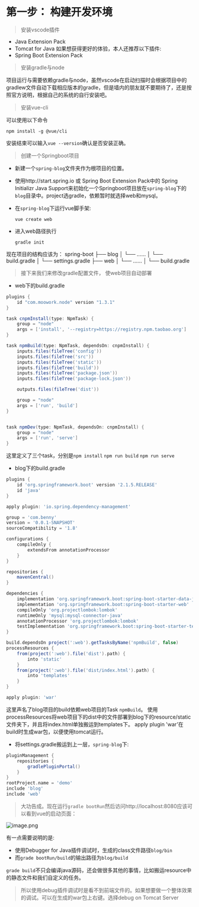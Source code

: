 # 第一步： 构建开发环境

> 安装vscode插件
- Java Extension Pack
- Tomcat for Java
   如果想获得更好的体验，本人还推荐以下插件:
- Spring Boot Extension Pack

> 安装gradle与node

 项目运行与需要依赖gradle与node，虽然vscode在启动扫描时会根据项目中的gradlew文件自动下载相应版本的gradle，但是墙内的朋友就不要期待了，还是按照官方说明，根据自己的系统的自行安装吧。

> 安装vue-cli 

可以使用以下命令

    npm install -g @vue/cli

安装结束可以输入`vue --version`确认是否安装正确。

> 创建一个Springboot项目

- 新建一个`spring-blog`文件夹作为根项目的位置。
- 使用http://start.spring.io 或 Spring Boot Extension Pack中的 Spring Initializr Java Support来初始化一个Springboot项目放在`spring-blog`下的`blog`目录中。project选gradle，依赖暂时就选择web和mysql。
- 在`spring-blog`下运行vue脚手架:

      vue create web
- 进入web路径执行 
 
      gradle init

现在项目的结构应该为：
spring-boot
├── blog
│   └── ......
│   └── build.gradle
│   └── settings.gradle
├── web
│   └── ......
│   └── build.gradle

> 接下来我们来修改gradle配置文件， 使web项目自动部署

- web下的build.gradle
``` groovy
plugins {
    id "com.moowork.node" version "1.3.1"
}

task cnpmInstall(type: NpmTask) {
    group = "node"
    args = ['install', '--registry=https://registry.npm.taobao.org']
}

task npmBuild(type: NpmTask, dependsOn: cnpmInstall) {
    inputs.files(fileTree('config'))
    inputs.files(fileTree('src'))
    inputs.files(fileTree('static'))
    inputs.files(fileTree('build'))
    inputs.files(fileTree('package.json'))
    inputs.files(fileTree('package-lock.json'))

    outputs.files(fileTree('dist'))

    group = "node"
    args = ['run', 'build']
}


task npmDev(type: NpmTask, dependsOn: cnpmInstall) {
    group = "node"
    args = ['run', 'serve']
}
```
这里定义了三个task，分别是`npm install` `npm run build` `npm run serve`

- blog下的build.gradle
```groovy
plugins {
	id 'org.springframework.boot' version '2.1.5.RELEASE'
	id 'java'
}

apply plugin: 'io.spring.dependency-management'

group = 'com.benny'
version = '0.0.1-SNAPSHOT'
sourceCompatibility = '1.8'

configurations {
	compileOnly {
		extendsFrom annotationProcessor
	}
}

repositories {
	mavenCentral()
}

dependencies {
	implementation 'org.springframework.boot:spring-boot-starter-data-jpa'
	implementation 'org.springframework.boot:spring-boot-starter-web'
	compileOnly 'org.projectlombok:lombok'
	runtimeOnly 'mysql:mysql-connector-java'
	annotationProcessor 'org.projectlombok:lombok'
	testImplementation 'org.springframework.boot:spring-boot-starter-test'
}

build.dependsOn project(':web').getTasksByName('npmBuild', false)
processResources {
	from(project(':web').file('dist').path) {
		into 'static'
	}
	from(project(':web').file('dist/index.html').path) {
		into 'templates'
	}
}

apply plugin: 'war'
```

这里声名了blog项目的build依赖web项目的Task `npmBuild`。
使用processResources将web项目下的dist中的文件部署到blog下的resource/static文件夹下，并且将index.html单独搬运到templates下。
apply plugin 'war'在build时生成war包，以便使用tomcat运行。

- 将settings.gradle搬运到上一层，`spring-blog`下:

```groovy
pluginManagement {
	repositories {
		gradlePluginPortal()
	}
}
rootProject.name = 'demo'
include 'blog'
include 'web'
```

> 大功告成。现在运行`gradle bootRun`然后访问http://localhost:8080应该可以看到vue的启动页面：

![image.png](https://upload-images.jianshu.io/upload_images/337531-7055535bd4e8558b.png?imageMogr2/auto-orient/strip%7CimageView2/2/w/1240)

有一点需要说明的是:

- 使用Debugger for Java插件调试时，生成的class文件路径`blog/bin`
- 而`grade bootRun/build`的输出路径为`blog/build`

`grade build`不只会编译java源码，还会做很多其他的事情，比如搬运resource中的静态文件和我们自定义的任务。

> 所以使用debug插件调试时是看不到前端文件的。如果想要做一个整体效果的调试。可以在生成的war包上右键。选择debug on Tomcat Server

